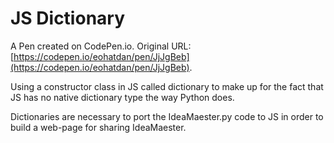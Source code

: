 # JS Dictionary

A Pen created on CodePen.io. Original URL: [https://codepen.io/eohatdan/pen/JjJgBeb](https://codepen.io/eohatdan/pen/JjJgBeb).

Using a constructor class in JS called dictionary to make up for the fact that JS has no native dictionary type
the way Python does.

Dictionaries are necessary to port the IdeaMaester.py code to JS in order to build a web-page for sharing IdeaMaester.

